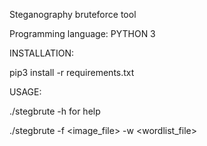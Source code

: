 Steganography bruteforce tool

Programming language: PYTHON 3

INSTALLATION:

pip3 install -r requirements.txt

USAGE:

./stegbrute -h for help

./stegbrute -f <image_file> -w <wordlist_file>
